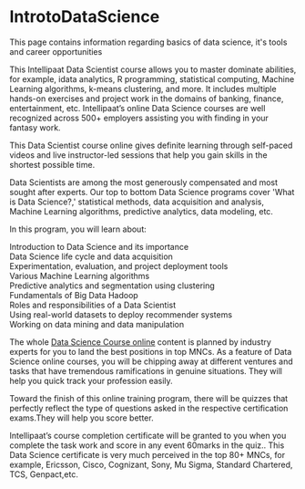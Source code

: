 # IntrotoDataScience
This page contains information regarding basics of data science, it's tools and career opportunities

This Intellipaat Data Scientist course allows you to master dominate abilities, for example, idata analytics, R programming, statistical computing, Machine Learning algorithms, k-means clustering, and more. It includes multiple hands-on exercises and project work in the domains of banking, finance, entertainment, etc. Intellipaat’s online Data Science courses are well recognized across 500+ employers assisting you with finding in your fantasy work.

This Data Scientist course online gives definite learning through self-paced videos and live instructor-led sessions that help you gain skills in the shortest possible time. 

Data Scientists are among the most generously compensated and most sought after experts. Our top to bottom Data Science programs cover 'What is Data Science?,' statistical methods, data acquisition and analysis, Machine Learning algorithms, predictive analytics, data modeling, etc. 

In this program, you will learn about:

Introduction to Data Science and its importance
<br>
Data Science life cycle and data acquisition
<br>
Experimentation, evaluation, and project deployment tools
<br>
Various Machine Learning algorithms
<br>
Predictive analytics and segmentation using clustering
<br>
Fundamentals of Big Data Hadoop
<br>
Roles and responsibilities of a Data Scientist
<br>
Using real-world datasets to deploy recommender systems
<br>
Working on data mining and data manipulation



The whole <a href="https://intellipaat.com/data-scientist-course-training/">Data Science Course online</a> content is planned by industry experts for you to land the best positions in top MNCs. As a feature of Data Science online courses, you will be chipping away at different ventures and tasks that have tremendous ramifications in genuine situations. They will help you quick track your profession easily.

Toward the finish of this online training program, there will be quizzes that perfectly reflect the type of questions asked in the respective certification exams.They will help you score better. 

Intellipaat’s course completion certificate will be granted to you when you complete the task work and score in any event 60marks in the quiz.. This Data Science certificate is very much perceived in the top 80+ MNCs, for example, Ericsson, Cisco, Cognizant, Sony, Mu Sigma, Standard Chartered, TCS, Genpact,etc.
